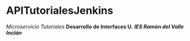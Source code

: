 # APITutorialesJenkins
*Microservicio Tutoriales*
**Desarrollo de Interfaces U.**
***IES Ramón del Valle Inclán***
